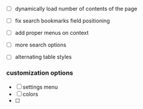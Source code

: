 

- [ ]  dynamically load number of contents of the page
- [ ]  fix search bookmarks field positioning
- [ ]  add proper menus on context
- [ ] more search options
- [ ] alternating table styles


### customization options
- [ ]  settings menu
- [ ] colors
- [ ] 
